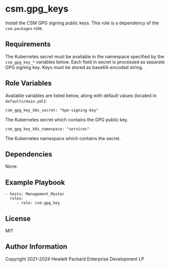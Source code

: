 csm.gpg_keys
=========

Install the CSM GPG signing public keys. This role is a dependency of the
`csm.packages` role.

Requirements
------------

The Kubernetes secret must be available in the namespace specified
by the `csm_gpg_key_*` variables below. Each field in secret is processed as separate
GPG signing key. Keys must be stored as base64-encoded string.

Role Variables
--------------

Available variables are listed below, along with default values (located in
`defaults/main.yml`):

    csm_gpg_key_k8s_secret: "hpe-signing-key"

The Kubernetes secret which contains the GPG public key.

    csm_gpg_key_k8s_namespace: "services"

The Kubernetes namespace which contains the secret.


Dependencies
------------

None.

Example Playbook
----------------

    - hosts: Management_Master
      roles:
         - role: csm.gpg_key


License
-------

MIT

Author Information
------------------

Copyright 2021-2024 Hewlett Packard Enterprise Development LP
